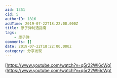```yaml
---
aid: 1351
cid: 5
authorID: 1816
addTime: 2019-07-22T18:22:00.000Z
title: 原子弹制造指南
tags:
    - 原子弹
comments: []
date: 2019-07-22T18:22:00.000Z
category: 分享发现
---
```


[https://www.youtube.com/watch?v=q5r22Wl6cWg](https://www.youtube.com/watch?v=q5r22Wl6cWg)
